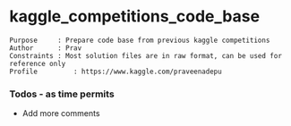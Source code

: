 # kaggle_competitions_code_base

```
Purpose		: Prepare code base from previous kaggle competitions
Author		: Prav
Constraints	: Most solution files are in raw format, can be used for reference only
Profile         : https://www.kaggle.com/praveenadepu
```

### Todos - as time permits

 - Add more comments

 
